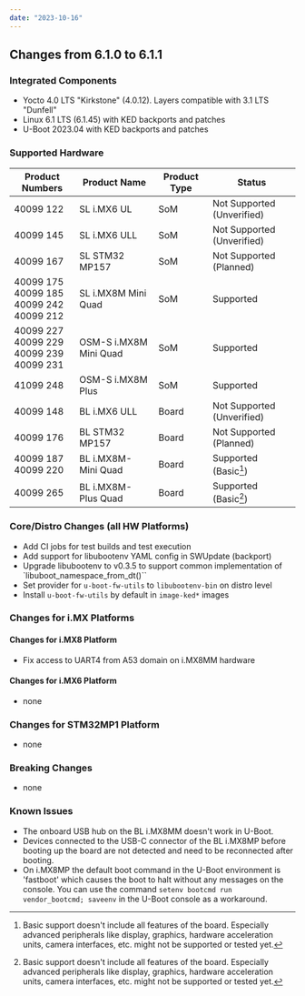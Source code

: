 ```yaml
---
date: "2023-10-16"
---
```

## Changes from 6.1.0 to 6.1.1

### Integrated Components

* Yocto 4.0 LTS "Kirkstone" (4.0.12). Layers compatible with 3.1 LTS "Dunfell"
* Linux 6.1 LTS (6.1.45) with KED backports and patches
* U-Boot 2023.04 with KED backports and patches

### Supported Hardware

| Product Numbers | Product Name | Product Type | Status |
| --------------- | ------------ | ------------ | ------ |
| 40099 122 | SL i.MX6 UL | SoM | Not Supported (Unverified) |
| 40099 145 | SL i.MX6 ULL | SoM | Not Supported (Unverified) |
| 40099 167 | SL STM32 MP157 | SoM | Not Supported (Planned) |
| 40099 175<br>40099 185<br>40099 242<br>40099 212 | SL i.MX8M Mini Quad | SoM | Supported |
| 40099 227<br>40099 229<br>40099 239<br>40099 231 | OSM-S i.MX8M Mini Quad | SoM | Supported |
| 41099 248 | OSM-S i.MX8M Plus | SoM | Supported |
| 40099 148 | BL i.MX6 ULL | Board | Not Supported (Unverified) |
| 40099 176 | BL STM32 MP157 | Board | Not Supported (Planned) |
| 40099 187<br>40099 220 | BL i.MX8M-Mini Quad | Board | Supported (Basic[^1]) |
| 40099 265 | BL i.MX8M-Plus Quad | Board | Supported (Basic[^1]) |

### Core/Distro Changes (all HW Platforms)

* Add CI jobs for test builds and test execution
* Add support for libubootenv YAML config in SWUpdate (backport)
* Upgrade libubootenv to v0.3.5 to support common implementation of `libuboot_namespace_from_dt()``
* Set provider for `u-boot-fw-utils` to `libubootenv-bin` on distro level
* Install `u-boot-fw-utils` by default in `image-ked*` images

### Changes for i.MX Platforms

#### Changes for i.MX8 Platform

* Fix access to UART4 from A53 domain on i.MX8MM hardware

#### Changes for i.MX6 Platform

* none

### Changes for STM32MP1 Platform

* none

### Breaking Changes

* none

### Known Issues

* The onboard USB hub on the BL i.MX8MM doesn't work in U-Boot.
* Devices connected to the USB-C connector of the BL i.MX8MP before booting up
  the board are not detected and need to be reconnected after booting.
* On i.MX8MP the default boot command in the U-Boot environment is 'fastboot'
  which causes the boot to halt without any messages on the console. You can
  use the command `setenv bootcmd run vendor_bootcmd; saveenv` in the U-Boot
  console as a workaround.

[^1]: Basic support doesn't include all features of the board. Especially
      advanced peripherals like display, graphics, hardware acceleration units,
      camera interfaces, etc. might not be supported or tested yet.
